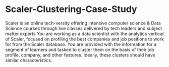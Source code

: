 # Scaler-Clustering-Case-Study

Scaler is an online tech-versity offering intensive computer science & Data Science courses through live classes delivered by tech leaders and
subject matter experts
You are working as a data scientist with the analytics vertical of Scaler, focused on profiling the best companies and job positions to work
for from the Scaler database. You are provided with the information for a segment of learners and tasked to cluster them on the basis of their
job profile, company, and other features. Ideally, these clusters should have similar characteristics.
